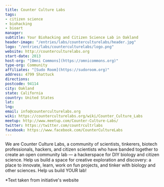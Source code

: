 ```yaml
---
title: Counter Culture Labs
tags:
- citizen science
- biohacking
- bioart
manager:
subtitle: Your Biohacking and Citizen Science Lab in Oakland
header-image: "/entries/labs/counterculturelabs/header.jpg"
logo: "/entries/labs/counterculturelabs/logo.png"
website: http://counterculturelabs.org
start-date: 2013
host-org: "[Omni Commons](https://omnicommons.org)"
type-org: Community
affiliates: "[Sudo Room](https://sudoroom.org)"
address: 4799 Shattuck
directions:
postcode: 94114
city: Oakland
state: California
country: United States
lat:
lng:
email: info@counterculturelabs.org
wiki: https://counterculturelabs.org/wiki/Counter_Culture_Labs
meetup: http://www.meetup.com/Counter-Culture-Labs/
twitter: https://twitter.com/countrcultrlabs
facebook: https://www.facebook.com/CounterCultureLabs
---
```


We are Counter Culture Labs, a community of scientists, tinkerers, biotech professionals, hackers, and citizen scientists who have banded together to create an open community lab — a hackerspace for DIY biology and citizen science. Help us build a space for creative exploration and discovery: a place to innovate, learn, work on fun projects, and tinker with biology and other sciences. Help us build YOUR lab!



\*Text taken from initiative's website
